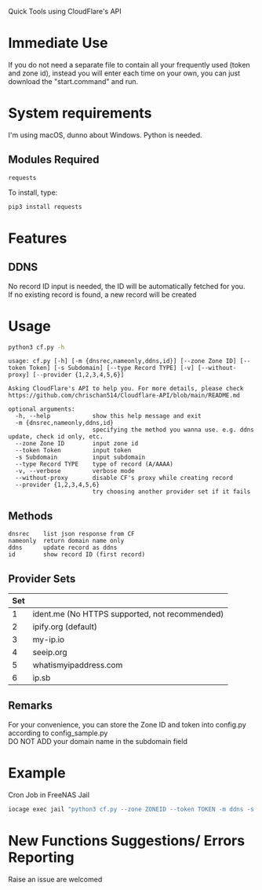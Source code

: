 Quick Tools using CloudFlare's API
# Immediate Use
If you do not need a separate file to contain all your frequently used (token and zone id), instead you will enter each time on your own, you can just download the "start.command" and run.
# System requirements
I'm using macOS, dunno about Windows.
Python is needed.
## Modules Required
```
requests
```
To install, type:  
```bash
pip3 install requests
```
# Features
## DDNS
No record ID input is needed, the ID will be automatically fetched for you.  
If no existing record is found, a new record will be created
# Usage
```bash
python3 cf.py -h
```
```
usage: cf.py [-h] [-m {dnsrec,nameonly,ddns,id}] [--zone Zone ID] [--token Token] [-s Subdomain] [--type Record TYPE] [-v] [--without-proxy] [--provider {1,2,3,4,5,6}]

Asking CloudFlare's API to help you. For more details, please check https://github.com/chrischan514/Cloudflare-API/blob/main/README.md

optional arguments:
  -h, --help            show this help message and exit
  -m {dnsrec,nameonly,ddns,id}
                        specifying the method you wanna use. e.g. ddns update, check id only, etc.
  --zone Zone ID        input zone id
  --token Token         input token
  -s Subdomain          input subdomain
  --type Record TYPE    type of record (A/AAAA)
  -v, --verbose         verbose mode
  --without-proxy       disable CF's proxy while creating record
  --provider {1,2,3,4,5,6}
                        try choosing another provider set if it fails

```

## Methods
```
dnsrec    list json response from CF  
nameonly  return domain name only
ddns      update record as ddns
id        show record ID (first record)
```

## Provider Sets
| Set |                                                |
| --- | ---------------------------------------------- |
| 1   | ident.me (No HTTPS supported, not recommended) |
| 2   | ipify.org (default)                            |
| 3   | my-ip.io                                       |
| 4   | seeip.org                                      |
| 5   | whatismyipaddress.com                          |
| 6   | ip.sb                                          |

## Remarks
For your convenience, you can store the Zone ID and token into config.py according to config_sample.py  
DO NOT ADD your domain name in the subdomain field

# Example
Cron Job in FreeNAS Jail
```bash
iocage exec jail "python3 cf.py --zone ZONEID --token TOKEN -m ddns -s nas --type AAAA"
```

# New Functions Suggestions/ Errors Reporting
Raise an issue are welcomed
